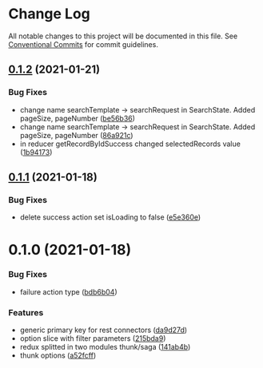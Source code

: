 # Change Log

All notable changes to this project will be documented in this file.
See [Conventional Commits](https://conventionalcommits.org) for commit guidelines.

## [0.1.2](https://github.com/Jepria/jfront-core/compare/@jfront/core-redux-thunk@0.1.1...@jfront/core-redux-thunk@0.1.2) (2021-01-21)


### Bug Fixes

* change name searchTemplate -> searchRequest in SearchState. Added pageSize, pageNumber ([be56b36](https://github.com/Jepria/jfront-core/commit/be56b36a33847dd947fc6e954b38bf72567a0753))
* change name searchTemplate -> searchRequest in SearchState. Added pageSize, pageNumber ([86a921c](https://github.com/Jepria/jfront-core/commit/86a921c55c6b30275a2af7eb4bb313a05b9f79d6))
* in reducer getRecordByIdSuccess changed selectedRecords value ([1b94173](https://github.com/Jepria/jfront-core/commit/1b941737f2d3e3f7c464f7c4492df4f7065dc982))





## [0.1.1](https://github.com/Jepria/jfront-core/compare/@jfront/core-redux-thunk@0.1.0...@jfront/core-redux-thunk@0.1.1) (2021-01-18)


### Bug Fixes

* delete success action set isLoading to false ([e5e360e](https://github.com/Jepria/jfront-core/commit/e5e360e90fe3838ddca8234730d8efd8dbb1d5b5))





# 0.1.0 (2021-01-18)


### Bug Fixes

* failure action type ([bdb6b04](https://github.com/Jepria/jfront-core/commit/bdb6b043c269a2056ded836547aa8cc91073564a))


### Features

* generic primary key for rest connectors ([da9d27d](https://github.com/Jepria/jfront-core/commit/da9d27daa4be402a1cda9c58b4ec27b1ffe656a0))
* option slice with filter parameters ([215bda9](https://github.com/Jepria/jfront-core/commit/215bda920f29760f5a5b6d29d189b50a6922a307))
* redux splitted in two modules thunk/saga ([141ab4b](https://github.com/Jepria/jfront-core/commit/141ab4b870b019fff734dc3e1a341a3ec0abf965))
* thunk options ([a52fcff](https://github.com/Jepria/jfront-core/commit/a52fcffeca567a11c013d6b3ed1b3dad62052ae3))
